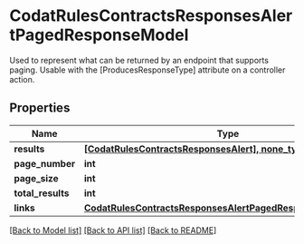 # CodatRulesContractsResponsesAlertPagedResponseModel

Used to represent what can be returned by an endpoint that supports paging.  Usable with the [ProducesResponseType] attribute on a controller action.

## Properties
Name | Type | Description | Notes
------------ | ------------- | ------------- | -------------
**results** | [**[CodatRulesContractsResponsesAlert], none_type**](CodatRulesContractsResponsesAlert.md) |  | [optional] 
**page_number** | **int** |  | [optional] 
**page_size** | **int** |  | [optional] 
**total_results** | **int** |  | [optional] 
**links** | [**CodatRulesContractsResponsesAlertPagedResponseLinksModel**](CodatRulesContractsResponsesAlertPagedResponseLinksModel.md) |  | [optional] 

[[Back to Model list]](../README.md#documentation-for-models) [[Back to API list]](../README.md#documentation-for-api-endpoints) [[Back to README]](../README.md)


